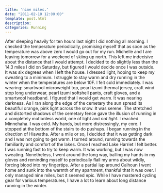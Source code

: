 ```yaml
---
title: 'nine miles.'
date: "2011-02-10 12:00:00"
template: post.html
description: 
categories: Running 
---
```


After sleeping heavily for ten hours last night I did nothing all morning. I checked the temperature periodically, promising myself that as soon as the temperature was above zero I would go out for my run. Michelle and I are leaving tomorrow for a weekend of skiing up north. This left me indecisive about the distance that I would attempt. I decided to do slightly less than the 14.3 miles I did on Saturday, but figured I would decide once I was outside. It was six degrees when I left the house. I dressed light, hoping to keep my sweating to a minimum. I struggle to stay warm and dry running in the winter when the temperatures are below 10F. I felt cold immediately. I was wearing: smartwool microweight top, pearl izumi thermal jersey, craft wind stop long underwear, pearl izumi softshell pants, craft gloves, and a smartwool headband. I figured that I would get warm. It was nearing darkness. As I ran along the edge of the cemetary the sun spread its beautiful orange, pink light across the snow. It was serene. The stretched and distorted shadows of the cemetary fence gave the illusion of running in a completely motionless world, one of light and *not light*. I reached Minnehaha. I was cold. My hands, but more distressingly, my core. I stopped at the bottom of the stairs to do pushups. I began running in the direction of Hiawatha. After a mile or so, I decided that it was getting dark and I was not going to get warm. I turned around, running towards the familiarity and comfort of the lakes. Once I reached Lake Harriet I felt better. I was running fast to try to keep warm. It was working, but I was now sweating. Nonetheless, I went around the long way, balling my hands in my gloves and reminding myself to periodically flail my arms about wildly, forcing blood into my fingertips. After a partial lap around Calhoun I went home and sunk into the warmth of my apartment, thankful that it was over. I only managed nine miles, but it seemed epic. While I have mastered cycling gear for various temperatures, I have a lot to learn about long distance running in the winter.